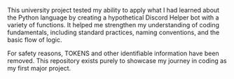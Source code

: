 This university project tested my ability to apply what I had learned about the Python language by creating a hypothetical Discord Helper bot with a variety of functions. 
It helped me strengthen my understanding of coding fundamentals, including standard practices, naming conventions, and the basic flow of logic.

For safety reasons, TOKENS and other identifiable information have been removed. This repository exists purely to showcase my journey in coding as my first major project.
